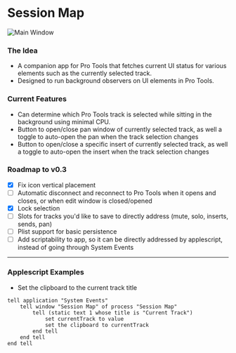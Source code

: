 # Session Map

![Main Window](https://i.imgur.com/6ICrgAc.png)

### The Idea
- A companion app for Pro Tools that fetches current UI status for various elements such as the currently selected track.  
- Designed to run background observers on UI elements in Pro Tools.

### Current Features
- Can determine which Pro Tools track is selected while sitting in the background using minimal CPU.
- Button to open/close pan window of currently selected track, as well a toggle to auto-open the pan when the track selection changes
- Button to open/close a specific insert of currently selected track, as well a toggle to auto-open the insert when the track selection changes

### Roadmap to v0.3
- [x] Fix icon vertical placement
- [ ] Automatic disconnect and reconnect to Pro Tools when it opens and closes, or when edit window is closed/opened
- [x] Lock selection
- [ ] Slots for tracks you'd like to save to directly address (mute, solo, inserts, sends, pan)
- [ ] Plist support for basic persistence
- [ ] Add scriptability to app, so it can be directly addressed by applescript, instead of going through System Events

---
### Applescript Examples
- Set the clipboard to the current track title 
```      
tell application "System Events"
	tell window "Session Map" of process "Session Map"
		tell (static text 1 whose title is "Current Track")
			set currentTrack to value
			set the clipboard to currentTrack
		end tell
	end tell
end tell
```
